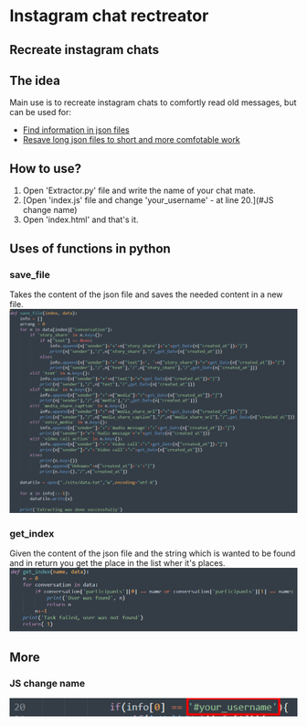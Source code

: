 # Instagram chat rectreator
Recreate instagram chats
--
## The idea
Main use is to recreate instagram chats to comfortly read old messages, 
but can be used for:
* [Find information in json files](#get_index)
* [Resave long json files to short and more comfotable work](#save_file)

## How to use?
1. Open 'Extractor.py' file and write the name of your chat mate.
2. [Open 'index.js' file and change 'your_username' - at line 20.](#JS change name)
3. Open 'index.html' and that's it.

## Uses of functions in python
### save_file
Takes the content of the json file and saves the needed content in a new file.
![save_info](img/save_info.png)
### get_index
Given the content of the json file and the string which is wanted to be found and in return you get the place in the list wher it's places.
![find_index.png](img/find_index.png)

## More
### JS change name
![js change](img/change.png)
